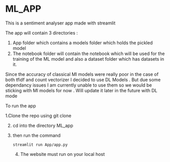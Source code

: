 # ML_APP

This is a sentiment analyser app made with streamlit

The app will contain 3 directories :

1. App folder which contains a models folder which holds the pickled model
2. The notebook folder will contain  the notebook which will be used for the training of the ML model and also a dataset folder which has datasets in it.

Since the accuracy of classical Ml models were really poor in the case of both tfidf and count vectorizer I decided to use DL Models . But due some dependancy issues I am currently unable to use them so we would be sticking with Ml models for now . Will update it later in the future with DL mode

To run the app

   1.Clone the repo using git clone

2. cd into the directory ML_app
3. then run the command

   ```
   streamlit run App/app.py
   ```
   4. The website must run on your local host

